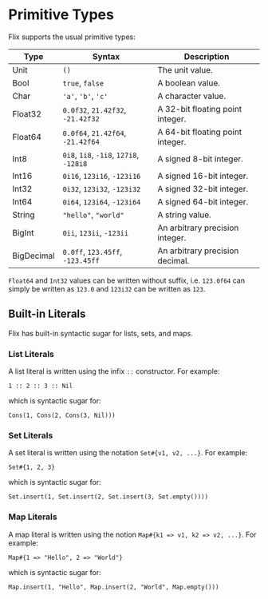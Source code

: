 # Primitive Types

Flix supports the usual primitive types:

| Type         | Syntax                                   | Description                       |
|--------------|------------------------------------------|-----------------------------------|
| Unit         | `()`                                     | The unit value.                   |
| Bool         | `true`, `false`                          | A boolean value.                  |
| Char         | `'a'`, `'b'`, `'c'`                      | A character value.                |
| Float32      | `0.0f32`, `21.42f32`, `-21.42f32`        | A 32-bit floating point integer.  |
| Float64      | `0.0f64`, `21.42f64`, `-21.42f64`        | A 64-bit floating point integer.  |
| Int8         | `0i8`, `1i8`, `-1i8`, `127i8`, `-128i8`  | A signed 8-bit integer.           |
| Int16        | `0i16`, `123i16`, `-123i16`              | A signed 16-bit integer.          |
| Int32        | `0i32`, `123i32`, `-123i32`              | A signed 32-bit integer.          |
| Int64        | `0i64`, `123i64`, `-123i64`              | A signed 64-bit integer.          |
| String       | `"hello"`, `"world"`                     | A string value.                   |
| BigInt       | `0ii`, `123ii`, `-123ii`                 | An arbitrary precision integer.   |
| BigDecimal   | `0.0ff`, `123.45ff`, `-123.45ff`         | An arbitrary precision decimal.   |

`Float64` and `Int32` values can be
written without suffix, i.e. `123.0f64` can simply be written
as `123.0` and `123i32` can be written as `123`.

## Built-in Literals

Flix has built-in syntactic sugar for lists, sets, and
maps.

### List Literals

A list literal is written using the infix `::`
constructor.
For example:

```flix
1 :: 2 :: 3 :: Nil
```

which is syntactic sugar for:

```flix
Cons(1, Cons(2, Cons(3, Nil)))
```

### Set Literals

A set literal is written using the notation
`Set#{v1, v2, ...}`.
For example:

```flix
Set#{1, 2, 3}
```

which is syntactic sugar for:

```flix
Set.insert(1, Set.insert(2, Set.insert(3, Set.empty())))
```

### Map Literals

A map literal is written using the notion
`Map#{k1 => v1, k2 => v2, ...}`.
For example:

```flix
Map#{1 => "Hello", 2 => "World"}
```

which is syntactic sugar for:

```flix
Map.insert(1, "Hello", Map.insert(2, "World", Map.empty()))
```

